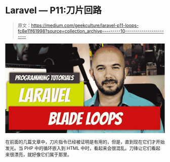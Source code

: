 # Laravel — P11:刀片回路

> 原文：<https://medium.com/geekculture/laravel-p11-loops-fc8e11f61998?source=collection_archive---------10----------------------->

![](img/d213e607711f8d31632e8957ffa93ca7.png)

在前面的几篇文章中，刀片指令已经被证明是有用的，但是，直到现在它们才开始发光。当 PHP 中的循环嵌入到 HTML 中时，看起来会很混乱。刀锋让它们看起来很漂亮，就好像它们属于那里。